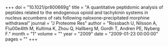+++
doi = "10.1021/pr800669g"
title = "A quantitative peptidomic analysis of peptides related to the endogenous opioid and tachykinin systems in nucleus accumbens of rats following naloxone-precipitated morphine withdrawal"
journal = "J Proteome Res"
author = "Rossbach U, Nilsson A, F\u00e4lth M, Kultima K, Zhou Q, Hallberg M, Gordh T, Andren PE, Nyberg F."
month = "1"
volume = ""
year = "2009"
date = "2009-01-23 00:00:00"
pages = ""
+++

